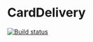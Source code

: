 # CardDelivery
[![Build status](https://ci.appveyor.com/api/projects/status/4ic46xpy8nl12d21?svg=true)](https://ci.appveyor.com/project/dashaboog/carddelivery)
